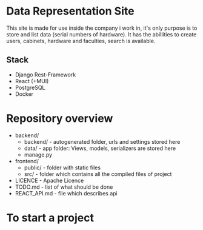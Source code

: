 # Data Representation Site

This site is made for use inside the company i work in, it's only purpose is to store and list data (serial numbers of hardware). It has the abillities to create users, cabinets, hardware and faculties, search is available.  

## Stack
- Django Rest-Framework
- React (+MUI)
- PostgreSQL
- Docker

# Repository overview
- backend/ 
	- backend/ - autogenerated folder, urls and settings stored here
	- data/ - app folder: Views, models, serializers are stored here
	- manage.py
- frontend/
	- public/ - folder with static files
	- src/ - folder which contains all the compiled files of project
- LICENCE - Apache Licence
- TODO.md - list of what should be done 
- REACT_API.md - file which describes api


# To start a project
